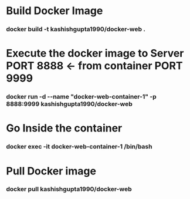 # Build Docker Image
### docker build -t kashishgupta1990/docker-web .

# Execute the docker image to Server PORT 8888 <- from container PORT 9999
### docker run -d --name "docker-web-container-1" -p 8888:9999  kashishgupta1990/docker-web

# Go Inside the container
### docker exec -it docker-web-container-1 /bin/bash

# Pull Docker image
### docker pull kashishgupta1990/docker-web